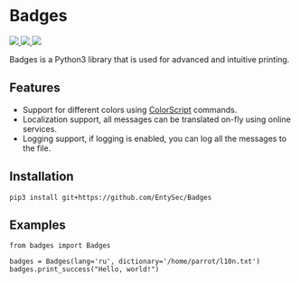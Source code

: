 # Badges

<p>
    <a href="https://entysec.com">
        <img src="https://img.shields.io/badge/developer-EntySec-blue.svg">
    </a>
    <a href="https://github.com/EntySec/Badges">
        <img src="https://img.shields.io/badge/language-Python-blue.svg">
    </a>
    <a href="https://github.com/EntySec/Badges/stargazers">
        <img src="https://img.shields.io/github/stars/EntySec/Badges?color=yellow">
    </a>
</p>

Badges is a Python3 library that is used for advanced and intuitive printing.

## Features

* Support for different colors using [ColorScript](https://github.com/EntySec/ColorScript) commands.
* Localization support, all messages can be translated on-fly using online services.
* Logging support, if logging is enabled, you can log all the messages to the file.

## Installation

```
pip3 install git+https://github.com/EntySec/Badges
```

## Examples

```python3
from badges import Badges

badges = Badges(lang='ru', dictionary='/home/parrot/l10n.txt')
badges.print_success("Hello, world!")
```
